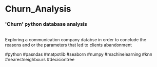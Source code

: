 # Churn_Analysis
### 'Churn' python database analysis
<br> Exploring a communication company databse in order to conclude the reasons and or the parameters that led to clients abandonment

#python #pasndas #matpotlib #seaborn #numpy #machinelearning #knn #nearestneighbours #decisiontree
